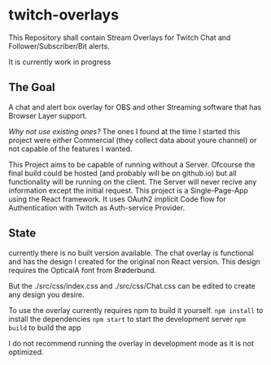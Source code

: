 # twitch-overlays

This Repository shall contain Stream Overlays for Twitch Chat and
Follower/Subscriber/Bit alerts.

It is currently work in progress

## The Goal

A chat and alert box overlay for OBS and other Streaming software that has Browser Layer support.

*Why not use existing ones?*
The ones I found at the time I started this project were either Commercial (they collect data about youre channel) or not capable of the features I wanted.

This Project aims to be capable of running without a Server.
Ofcourse the final build could be hosted (and probably will be on github.io) but all functionality will
be running on the client. The Server will never recive any information except the initial request.
This project is a Single-Page-App using the React framework.
It uses OAuth2 implicit Code flow for Authentication with Twitch as Auth-service Provider.

## State

currently there is no built version available.
The chat overlay is functional and has the design I created for the original non React version.
This design requires the OpticalA font from Brøderbund.

But the ./src/css/index.css and ./src/css/Chat.css can be edited to create any design you desire.

To use the overlay currently requires npm to build it yourself.
`npm install` to install the dependencies
`npm start` to start the development server
`npm build` to build the app

I do not recommend running the overlay in development mode as it is not optimized.